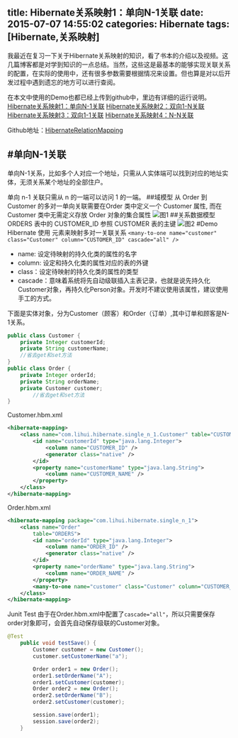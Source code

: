title: Hibernate关系映射1：单向N-1关联
date: 2015-07-07 14:55:02
categories: Hibernate
tags: [Hibernate,关系映射]
---
我最近在复习一下关于Hibernate关系映射的知识，看了书本的介绍以及视频。这几篇博客都是对学到知识的一点总结。当然，这些这是最基本的能够实现关联关系的配置，在实际的使用中，还有很多参数需要根据情况来设置。但也算是对以后开发过程中遇到遗忘的地方可以进行查阅。

在本文中使用的Demo也都已经上传到github中，里边有详细的运行说明。
[Hibernate关系映射1：单向N-1关联](http://tracylihui.github.io/2015/07/07/Hibernate%E5%85%B3%E7%B3%BB%E6%98%A0%E5%B0%841%EF%BC%9A%E5%8D%95%E5%90%91N-1%E5%85%B3%E8%81%94/)
[Hibernate关系映射2：双向1-N关联](http://tracylihui.github.io/2015/07/07/Hibernate%E5%85%B3%E7%B3%BB%E6%98%A0%E5%B0%842%EF%BC%9A%E5%8F%8C%E5%90%911-N%E5%85%B3%E8%81%94/)
[Hibernate关系映射3：双向1-1关联](http://tracylihui.github.io/2015/07/07/Hibernate%E5%85%B3%E7%B3%BB%E6%98%A0%E5%B0%843%EF%BC%9A%E5%8F%8C%E5%90%911-1%E5%85%B3%E8%81%94/)
[Hibernate关系映射4：N-N关联](http://tracylihui.github.io/2015/07/08/Hibernate%E5%85%B3%E7%B3%BB%E6%98%A0%E5%B0%844%EF%BC%9AN-N%E5%85%B3%E8%81%94/)

Github地址：[HibernateRelationMapping](https://github.com/tracylihui/HibernateRelationMapping)
<!--more-->
#单向N-1关联
---
单向N-1关系，比如多个人对应一个地址，只需从人实体端可以找到对应的地址实体，无须关系某个地址的全部住户。

单向 n-1 关联只需从 n 的一端可以访问 1 的一端。
##域模型
从 Order 到 Customer 的多对一单向关联需要在Order 类中定义一个 Customer 属性, 而在 Customer 类中无需定义存放 Order 对象的集合属性
![图1](http://7xk5ao.com1.z0.glb.clouddn.com/mysql1.jpg)
##关系数据模型
ORDERS 表中的 CUSTOMER_ID 参照 CUSTOMER 表的主键
![图2](http://7xk5ao.com1.z0.glb.clouddn.com/mysql2.jpg)
#Demo
Hibernate 使用 <many-to-one> 元素来映射多对一关联关系
`<many-to-one name="customer" class="Customer" column="CUSTOMER_ID" cascade="all" />`

- name: 设定待映射的持久化类的属性的名字
- column: 设定和持久化类的属性对应的表的外键
- class：设定待映射的持久化类的属性的类型
- cascade：意味着系统将先自动级联插入主表记录，也就是说先持久化Customer对象，再持久化Person对象。开发时不建议使用该属性，建议使用手工的方式。

下面是实体对象，分为Customer（顾客）和Order（订单）,其中订单和顾客是N-1关系。
```java
public class Customer {
	private Integer customerId;
	private String customerName;
	//省去get和set方法
}
public class Order {
	private Integer orderId;
	private String orderName;
	private Customer customer;
        //省去get和set方法
}
```
Customer.hbm.xml
```xml
<hibernate-mapping>
    <class name="com.lihui.hibernate.single_n_1.Customer" table="CUSTOMERS">
        <id name="customerId" type="java.lang.Integer">
            <column name="CUSTOMER_ID" />
            <generator class="native" />
        </id>
        <property name="customerName" type="java.lang.String">
            <column name="CUSTOMER_NAME" />
        </property>
    </class>
</hibernate-mapping>
```
Order.hbm.xml
```xml
<hibernate-mapping package="com.lihui.hibernate.single_n_1">
	<class name="Order"
		table="ORDERS">
		<id name="orderId" type="java.lang.Integer">
			<column name="ORDER_ID" />
			<generator class="native" />
		</id>
		<property name="orderName" type="java.lang.String">
			<column name="ORDER_NAME" />
		</property>
		<many-to-one name="customer" class="Customer" column="CUSTOMER_ID" cascade="all" />
	</class>
</hibernate-mapping>
```
Junit Test
由于在Order.hbm.xml中配置了`cascade="all"`，所以只需要保存order对象即可，会首先自动保存级联的Customer对象。
```java
@Test
	public void testSave() {
		Customer customer = new Customer();
		customer.setCustomerName("a");

		Order order1 = new Order();
		order1.setOrderName("A");
		order1.setCustomer(customer);
		Order order2 = new Order();
		order2.setOrderName("B");
		order2.setCustomer(customer);

		session.save(order1);
		session.save(order2);
	}
```
